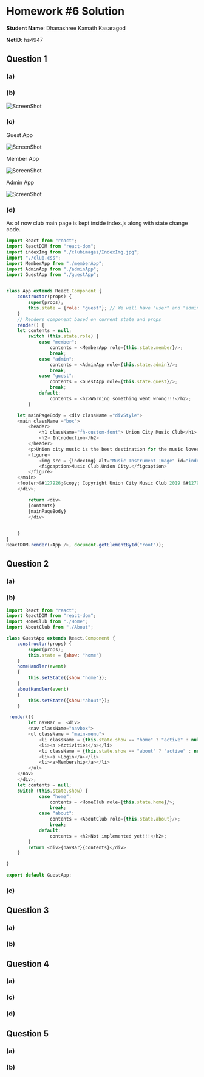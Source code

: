 # Homework #6 Solution
**Student Name**:  Dhanashree Kamath Kasaragod

**NetID**: hs4947

## Question 1
### (a)

### (b)
![ScreenShot](images/ScreenShot61.png)

### (c)
Guest App

![ScreenShot](images/ScreenShot62.png)

Member App

![ScreenShot](images/ScreenShot63.png)

Admin App

![ScreenShot](images/ScreenShot64.png)

### (d)
As of now club main page is kept inside index.js along with state change code.
```index.js
import React from "react";
import ReactDOM from "react-dom";
import indexImg from "./clubimages/IndexImg.jpg";
import "./club.css";
import MemberApp from "./memberApp";
import AdminApp from "./adminApp";
import GuestApp from "./guestApp";


class App extends React.Component {
	constructor(props) {
		super(props);
        this.state = {role: "guest"}; // We will have "user" and "admin" roles too.
    }
    // Renders component based on current state and props
    render() {
    let contents = null;
        switch (this.state.role) {
            case "member":
                contents = <MemberApp role={this.state.member}/>;
                break;
            case "admin":
                contents = <AdminApp role={this.state.admin}/>;
                break;
            case "guest":
                contents = <GuestApp role={this.state.guest}/>;
                break;
            default:
                contents = <h2>Warning something went wrong!!!</h2>;
        }

    let mainPageBody = <div className ="divStyle">
	<main className ="box">
		<header>
			<h1 className="fh-custom-font"> Union City Music Club</h1>
			<h2> Introduction</h2>
		</header>
		<p>Union city music is the best destination for the music lovers to interact and perform.It provides ways for people to learn , mentor and play music. It is not only for professionals but also for hobbyists.Learn from expert teachers.</p>
		<figure>
			<img src = {indexImg} alt="Music Instrument Image" id="indexImg"/>
			<figcaption>Music Club,Union City.</figcaption>
		</figure>
	</main>
	<footer>&#127926;&copy; Copyright Union City Music Club 2019 &#127925; </footer>
	</div>;

        return <div>
        {contents}
        {mainPageBody}
        </div>

   
    }
}
ReactDOM.render(<App />, document.getElementById("root"));
```

## Question 2 

### (a)


### (b)
``` guestApp.js
import React from "react";
import ReactDOM from "react-dom";
import HomeClub from "./Home";
import AboutClub from "./About";

class GuestApp extends React.Component {
	constructor(props) {
		super(props);
		this.state = {show: "home"}
	}
	homeHandler(event)
	{
		this.setState({show:"home"});
	}
	aboutHandler(event)
	{
		this.setState({show:"about"});
	}

 render(){ 
        let navBar =  <div>
	    <nav className="navbox">
		<ul className = "main-menu">
			<li className = {this.state.show == "home" ? "active" : null}><a onClick={this.homeHandler.bind(this)}>Home</a></li>
			<li><a >Activities</a></li>
			<li className = {this.state.show == "about" ? "active" : null}><a onClick={this.aboutHandler.bind(this)}>About</a></li>
			<li><a >Login</a></li>
			<li><a>Membership</a></li>
		</ul>
	</nav>
	</div>;
	let contents = null;
	switch (this.state.show) {
            case "home":
                contents = <HomeClub role={this.state.home}/>;
                break;
            case "about":
                contents = <AboutClub role={this.state.about}/>;
                break;
            default:
                contents = <h2>Not implemented yet!!!</h2>;
        }
        return <div>{navBar}{contents}</div>
    }

}

export default GuestApp;
```

### (c)


## Question 3

### (a)   

### (b)




## Question 4

### (a)



### (c)



### (d)



## Question 5

### (a)

### (b)




